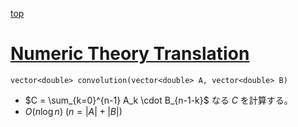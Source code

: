 [top](../README.md)

# [Numeric Theory Translation](./convolution.hpp)

`vector<double> convolution(vector<double> A, vector<double> B)`
- $C = \sum_{k=0}^{n-1} A_k \cdot B_{n-1-k}$ なる $C$ を計算する。
- $O(n \log n)$ $(n = |A| + |B|)$